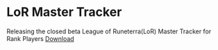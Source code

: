 # LoR Master Tracker
Releasing the closed beta League of Runeterra(LoR) Master Tracker for Rank Players
[Download](https://github.com/shaobaili3/lor_master/releases)

